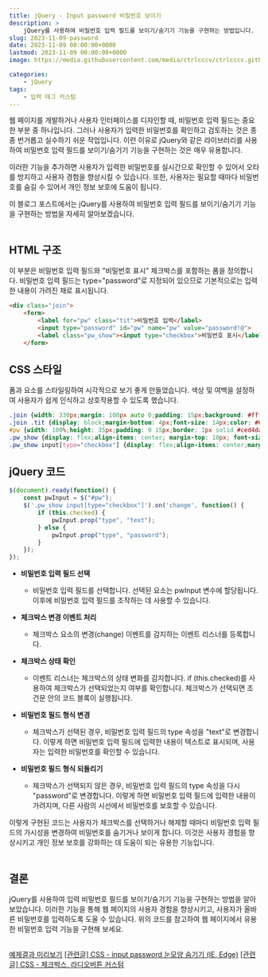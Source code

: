 ```yaml
---
title: jQuery - Input password 비밀번호 보이기
description: >  
    jQuery를 사용하여 비밀번호 입력 필드를 보이기/숨기기 기능을 구현하는 방법입니다.
slug: 2023-11-09-password
date: 2023-11-09 00:00:00+0000
lastmod: 2023-11-09 00:00:00+0000
image: https://media.githubusercontent.com/media/ctrlcccv/ctrlcccv.github.io/master/assets/img/post/2023-11-09-password.webp

categories:
    - jQuery
tags:
    - 입력 태그 커스텀
---
```

웹 페이지를 개발하거나 사용자 인터페이스를 디자인할 때, 비밀번호 입력 필드는 중요한 부분 중 하나입니다. 그러나 사용자가 입력한 비밀번호를 확인하고 검토하는 것은 종종 번거롭고 실수하기 쉬운 작업입니다. 이런 이유로 jQuery와 같은 라이브러리를 사용하여 비밀번호 입력 필드를 보이기/숨기기 기능을 구현하는 것은 매우 유용합니다.  



<ins class="adsbygoogle"
     style="display:block; text-align:center;"
     data-ad-layout="in-article"
     data-ad-format="fluid"
     data-ad-client="ca-pub-8535540836842352"
     data-ad-slot="2974559225"></ins>
<script>
     (adsbygoogle = window.adsbygoogle || []).push({});
</script>


이러한 기능을 추가하면 사용자가 입력한 비밀번호를 실시간으로 확인할 수 있어서 오타를 방지하고 사용자 경험을 향상시킬 수 있습니다. 또한, 사용자는 필요할 때마다 비밀번호를 숨길 수 있어서 개인 정보 보호에 도움이 됩니다.  

이 블로그 포스트에서는 jQuery를 사용하여 비밀번호 입력 필드를 보이기/숨기기 기능을 구현하는 방법을 자세히 알아보겠습니다.  
<br>

## HTML 구조
이 부분은 비밀번호 입력 필드와 "비밀번호 표시" 체크박스를 포함하는 폼을 정의합니다. 비밀번호 입력 필드는 type="password"로 지정되어 있으므로 기본적으로는 입력한 내용이 가려진 채로 표시됩니다.  
```html
<div class="join">
    <form>
        <label for="pw" class="tit">비밀번호 입력</label>
        <input type="password" id="pw" name="pw" value="password!@">
        <label class="pw_show"><input type="checkbox">비밀번호 표시</label>
    </form>

```

## CSS 스타일
폼과 요소를 스타일링하여 시각적으로 보기 좋게 만들었습니다. 색상 및 여백을 설정하여 사용자가 쉽게 인식하고 상호작용할 수 있도록 했습니다.  
```css
.join {width: 330px;margin: 100px auto 0;padding: 15px;background: #fff;border: 1px solid #ddd;border-radius:4px;}
.join .tit {display: block;margin-bottom: 4px;font-size: 14px;color: #000;}
#pw {width: 100%;height: 35px;padding: 0 15px;border: 1px solid #ced4da;border-radius:4px;font-size: 14px;color: #000;} 
.pw_show {display: flex;align-items: center; margin-top: 10px; font-size: 12px;}
.pw_show input[type="checkbox"] {display: flex;align-items: center;margin-right: 5px;font-size: 12px; }
```



<ins class="adsbygoogle"
     style="display:block; text-align:center;"
     data-ad-layout="in-article"
     data-ad-format="fluid"
     data-ad-client="ca-pub-8535540836842352"
     data-ad-slot="2974559225"></ins>
<script>
     (adsbygoogle = window.adsbygoogle || []).push({});
</script>


## jQuery 코드
```js
$(document).ready(function() {
    const pwInput = $("#pw");
    $('.pw_show input[type="checkbox"]').on('change', function() {
        if (this.checked) {
            pwInput.prop("type", "text");
        } else {
            pwInput.prop("type", "password");
        }
    });
});
```

* **비밀번호 입력 필드 선택**  
  * 비밀번호 입력 필드를 선택합니다. 선택된 요소는 pwInput 변수에 할당됩니다. 이후에 비밀번호 입력 필드를 조작하는 데 사용할 수 있습니다.

* **체크박스 변경 이벤트 처리**  
  * 체크박스 요소의 변경(change) 이벤트를 감지하는 이벤트 리스너를 등록합니다.

* **체크박스 상태 확인**  
  * 이벤트 리스너는 체크박스의 상태 변화를 감지합니다. if (this.checked)를 사용하여 체크박스가 선택되었는지 여부를 확인합니다. 체크박스가 선택되면 조건문 안의 코드 블록이 실행됩니다.

* **비밀번호 필드 형식 변경**  
  * 체크박스가 선택된 경우, 비밀번호 입력 필드의 type 속성을 "text"로 변경합니다. 이렇게 하면 비밀번호 입력 필드에 입력한 내용이 텍스트로 표시되며, 사용자는 입력한 비밀번호를 확인할 수 있습니다.

* **비밀번호 필드 형식 되돌리기**
  * 체크박스가 선택되지 않은 경우, 비밀번호 입력 필드의 type 속성을 다시 "password"로 변경합니다. 이렇게 하면 비밀번호 입력 필드에 입력한 내용이 가려지며, 다른 사람의 시선에서 비밀번호를 보호할 수 있습니다.

이렇게 구현된 코드는 사용자가 체크박스를 선택하거나 해제할 때마다 비밀번호 입력 필드의 가시성을 변경하여 비밀번호를 숨기거나 보이게 합니다. 이것은 사용자 경험을 향상시키고 개인 정보 보호를 강화하는 데 도움이 되는 유용한 기능입니다.  
<br>

## 결론
jQuery를 사용하여 입력 비밀번호 필드를 보이기/숨기기 기능을 구현하는 방법을 알아보았습니다. 이러한 기능을 통해 웹 페이지의 사용자 경험을 향상시키고, 사용자가 올바른 비밀번호를 입력하도록 도울 수 있습니다. 위의 코드를 참고하여 웹 페이지에서 유용한 비밀번호 입력 기능을 구현해 보세요.  
<br>

<div class="btn_wrap">
    <a target="_blank" href="/ctrlcccv-demo/2023-11-09-password/">예제결과 미리보기</a>
    <a href="/code/2023-11-08-password-eye/">[관련글] CSS - input password 눈모양 숨기기 (IE, Edge)</a>
    <a href="https://ctrlcccv.github.io/code/2023-11-13-checkbox-custom/">[관련글] CSS - 체크박스, 라디오버튼 커스텀</a>
</div>
